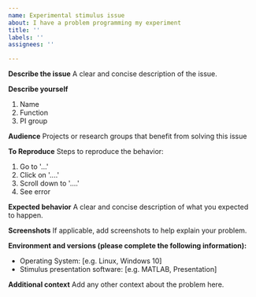 ```yaml
---
name: Experimental stimulus issue
about: I have a problem programming my experiment
title: ''
labels: ''
assignees: ''

---
```


**Describe the issue**
A clear and concise description of the issue.

**Describe yourself**
1. Name
2. Function
3. PI group

**Audience**
Projects or research groups that benefit from solving this issue

**To Reproduce**
Steps to reproduce the behavior:
1. Go to '...'
2. Click on '....'
3. Scroll down to '....'
4. See error

**Expected behavior**
A clear and concise description of what you expected to happen.

**Screenshots**
If applicable, add screenshots to help explain your problem.

**Environment and versions (please complete the following information):**
 - Operating System: [e.g. Linux, Windows 10]
 - Stimulus presentation software: [e.g. MATLAB, Presentation]
 

**Additional context**
Add any other context about the problem here.
